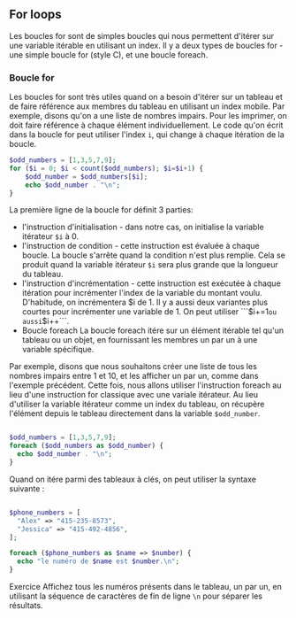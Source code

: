 ## For loops
Les boucles for sont de simples boucles qui nous permettent d'itérer sur une variable itérable en utilisant un index. Il y a deux types de boucles for - une simple boucle for (style C), et une boucle foreach.

### Boucle for
Les boucles for sont très utiles quand on a besoin d'itérer sur un tableau et de faire référence aux membres du tableau en utilisant un index mobile. Par exemple, disons qu'on a une liste de nombres impairs. Pour les imprimer, on doit faire référence à chaque élément individuellement. Le code qu'on écrit dans la boucle for peut utiliser l'index ```i```, qui change à chaque itération de la boucle.
```php
$odd_numbers = [1,3,5,7,9];
for ($i = 0; $i < count($odd_numbers); $i=$i+1) {
    $odd_number = $odd_numbers[$i];
    echo $odd_number . "\n";
}
```
La première ligne de la boucle for définit 3 parties:

- l'instruction d'initialisation - dans notre cas, on initialise la variable itérateur ```$i``` à 0.
- l'instruction de condition - cette instruction est évaluée à chaque boucle. La boucle s'arrête quand la condition n'est plus remplie. Cela se produit quand la variable itérateur ```$i``` sera plus grande que la longueur du tableau.
- l'instruction d'incrémentation - cette instruction est exécutée à chaque itération pour incrémenter l'index de la variable du montant voulu. D'habitude, on incrémentera $i de 1. Il y a aussi deux variantes plus courtes pour incrémenter une variable de 1. On peut utiliser ```$i+=1``` ou aussi ```$i++```.
- Boucle foreach
La boucle foreach itére sur un élément itérable tel qu'un tableau ou un objet, en fournissant les membres un par un à une variable spécifique.

Par exemple, disons que nous souhaitons créer une liste de tous les nombres impairs entre 1 et 10, et les afficher un par un, comme dans l'exemple précédent. Cette fois, nous allons utiliser l'instruction foreach au lieu d'une instruction for classique avec une variale itérateur. Au lieu d'utiliser la variable itérateur comme un index du tableau, on récupère l'élément depuis le tableau directement dans la variable ```$odd_number```.
```php

$odd_numbers = [1,3,5,7,9];
foreach ($odd_numbers as $odd_number) {
  echo $odd_number . "\n";
}
```
Quand on itére parmi des tableaux à clés, on peut utiliser la syntaxe suivante :
```php

$phone_numbers = [
  "Alex" => "415-235-8573",
  "Jessica" => "415-492-4856",
];

foreach ($phone_numbers as $name => $number) {
  echo "le numéro de $name est $number.\n";
}
```

Exercice
Affichez tous les numéros présents dans le tableau, un par un, en utilisant la séquence de caractères de fin de ligne ```\n``` pour séparer les résultats.
